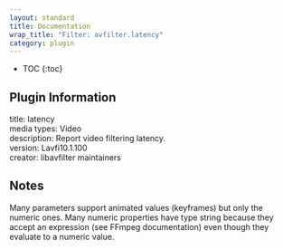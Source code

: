 ```yaml
---
layout: standard
title: Documentation
wrap_title: "Filter: avfilter.latency"
category: plugin
---
```

* TOC
{:toc}

## Plugin Information

title: latency  
media types:
Video  
description: Report video filtering latency.  
version: Lavfi10.1.100  
creator: libavfilter maintainers  

## Notes

Many parameters support animated values (keyframes) but only the numeric ones. Many numeric properties have type string because they accept an expression (see FFmpeg documentation) even though they evaluate to a numeric value.
